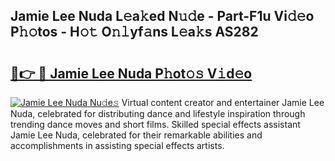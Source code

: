 ## Jamie Lee Nuda L𝚎a𝚔ed N𝚞𝚍e - Part-F1u Vi𝚍𝚎o P𝚑𝚘tos - H𝚘𝚝 O𝚗𝚕yf𝚊ns L𝚎a𝚔s AS282

# <h2><a href="http://kf9kdm.oniu.top/?m=Jamie+Lee+Nuda">🔗👉 🔴 Jamie Lee Nuda P𝚑ot𝚘𝚜 V𝚒d𝚎o</a></h2>

[![Jamie Lee Nuda Nu𝚍e𝚜](https://i.imgur.com/0qMVB7G.gif)](http://kf9kdm.oniu.top/?m=Jamie+Lee+Nuda)
Virtual content creator and entertainer Jamie Lee Nuda, celebrated for distributing dance and lifestyle inspiration through trending dance moves and short films. Skilled special effects assistant Jamie Lee Nuda, celebrated for their remarkable abilities and accomplishments in assisting special effects artists.  
